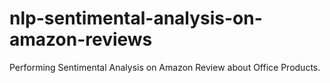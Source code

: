 # nlp-sentimental-analysis-on-amazon-reviews
Performing Sentimental Analysis on Amazon Review about Office Products. 
